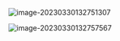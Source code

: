 ![image-20230330132751307](D:\Typroa\image\image-20230330132751307.png)

![image-20230330132757567](D:\Typroa\image\image-20230330132757567.png)

